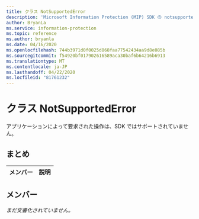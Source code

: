 ```yaml
---
title: クラス NotSupportedError
description: 'Microsoft Information Protection (MIP) SDK の notsupportederror:: undefined クラスを文書にします。'
author: BryanLa
ms.service: information-protection
ms.topic: reference
ms.author: bryanla
ms.date: 04/16/2020
ms.openlocfilehash: 744b3971d0f0025d868faa77542434aa9d8e085b
ms.sourcegitcommit: f54920bf017902616589aca30baf6b64216b6913
ms.translationtype: MT
ms.contentlocale: ja-JP
ms.lasthandoff: 04/22/2020
ms.locfileid: "81761232"
---
```

# <a name="class-notsupportederror"></a>クラス NotSupportedError 
アプリケーションによって要求された操作は、SDK ではサポートされていません。
  
## <a name="summary"></a>まとめ
 メンバー                        | 説明                                
--------------------------------|---------------------------------------------
  
## <a name="members"></a>メンバー
_まだ文書化されていません。_
